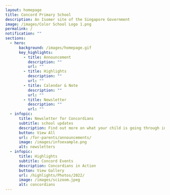 ```yaml
---
layout: homepage
title: Concord Primary School
description: An Isomer site of the Singapore Government
image: /images/Color School Logo 1.png
permalink: /
notification: ""
sections:
  - hero:
      background: /images/homepage.gif
      key_highlights:
        - title: Announcement
          description: ""
          url: ""
        - title: Highlights
          description: ""
          url: ""
        - title: Calendar & Note
          description: ""
          url: ""
        - title: Newsletter
          description: ""
          url: ""
  - infopic:
      title: Newsletter for Concordians
      subtitle: school updates
      description: Find out more on what your child is going through in school!
      button: View All
      url: /for-parents/announcements/
      image: /images/infoexample.png
      alt: newsletters
  - infopic:
      title: Highlights
      subtitle: Concord Events
      description: Concordians in Action
      button: View Gallery
      url: /highlights/Photos/2022/
      image: /images/scizoom.jpeg
      alt: concordians
---
```

